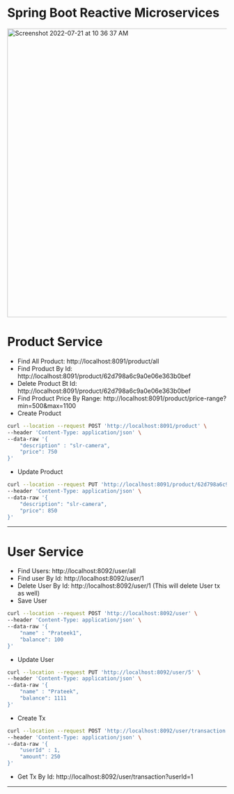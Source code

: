 # Spring Boot Reactive Microservices

<img width="661" alt="Screenshot 2022-07-21 at 10 36 37 AM" src="https://user-images.githubusercontent.com/54174687/180134052-487adb4b-794c-4c4e-ae6b-8534512da665.png">

# Product Service

- Find All Product: http://localhost:8091/product/all
- Find Product By Id: http://localhost:8091/product/62d798a6c9a0e06e363b0bef
- Delete Product Bt Id: http://localhost:8091/product/62d798a6c9a0e06e363b0bef
- Find Product Price By Range: http://localhost:8091/product/price-range?min=500&max=1100
- Create Product

```sh
curl --location --request POST 'http://localhost:8091/product' \
--header 'Content-Type: application/json' \
--data-raw '{
    "description" : "slr-camera",
    "price": 750
}'
```

- Update Product

```sh
curl --location --request PUT 'http://localhost:8091/product/62d798a6c9a0e06e363b0bef' \
--header 'Content-Type: application/json' \
--data-raw '{
    "description": "slr-camera",
    "price": 850
}'
```

-------------

# User Service

- Find Users: http://localhost:8092/user/all
- Find user By Id: http://localhost:8092/user/1
- Delete User By Id: http://localhost:8092/user/1 (This will delete User tx as well)
- Save User

```sh
curl --location --request POST 'http://localhost:8092/user' \
--header 'Content-Type: application/json' \
--data-raw '{
    "name" : "Prateek1",
    "balance": 100
}'
```


- Update User

```sh
curl --location --request PUT 'http://localhost:8092/user/5' \
--header 'Content-Type: application/json' \
--data-raw '{
    "name" : "Prateek",
    "balance": 1111
}'
```

- Create Tx

```sh
curl --location --request POST 'http://localhost:8092/user/transaction' \
--header 'Content-Type: application/json' \
--data-raw '{
    "userId" : 1,
    "amount": 250
}'
```

- Get Tx By Id: http://localhost:8092/user/transaction?userId=1

--------



